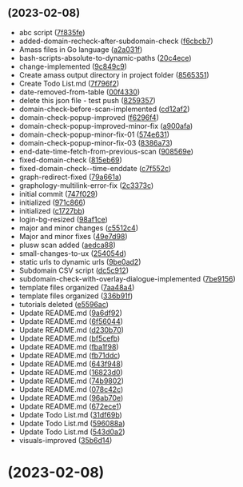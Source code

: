 ##  (2023-02-08)

* abc script ([7f835fe](https://github.com/NCCS-LAB/Attack-Eye/commit/7f835fe))
* added-domain-recheck-after-subdomain-check ([f6cbcb7](https://github.com/NCCS-LAB/Attack-Eye/commit/f6cbcb7))
* Amass files in Go language ([a2a031f](https://github.com/NCCS-LAB/Attack-Eye/commit/a2a031f))
* bash-scripts-absolute-to-dynamic-paths ([20c4ece](https://github.com/NCCS-LAB/Attack-Eye/commit/20c4ece))
* change-implemented ([9c849c9](https://github.com/NCCS-LAB/Attack-Eye/commit/9c849c9))
* Create amass output directory in project folder ([8565351](https://github.com/NCCS-LAB/Attack-Eye/commit/8565351))
* Create Todo List.md ([7f796f2](https://github.com/NCCS-LAB/Attack-Eye/commit/7f796f2))
* date-removed-from-table ([00f4330](https://github.com/NCCS-LAB/Attack-Eye/commit/00f4330))
* delete this json file - test push ([8259357](https://github.com/NCCS-LAB/Attack-Eye/commit/8259357))
* domain-check-before-scan-implemented ([cd12af2](https://github.com/NCCS-LAB/Attack-Eye/commit/cd12af2))
* domain-check-popup-improved ([f6296f4](https://github.com/NCCS-LAB/Attack-Eye/commit/f6296f4))
* domain-check-popup-improved-minor-fix ([a900afa](https://github.com/NCCS-LAB/Attack-Eye/commit/a900afa))
* domain-check-popup-minor-fix-01 ([574e631](https://github.com/NCCS-LAB/Attack-Eye/commit/574e631))
* domain-check-popup-minor-fix-03 ([8386a73](https://github.com/NCCS-LAB/Attack-Eye/commit/8386a73))
* end-date-time-fetch-from-previous-scan ([908569e](https://github.com/NCCS-LAB/Attack-Eye/commit/908569e))
* fixed-domain-check ([815eb69](https://github.com/NCCS-LAB/Attack-Eye/commit/815eb69))
* fixed-domain-check--time-enddate ([c7f552c](https://github.com/NCCS-LAB/Attack-Eye/commit/c7f552c))
* graph-redirect-fixed ([79a661a](https://github.com/NCCS-LAB/Attack-Eye/commit/79a661a))
* graphology-multilink-error-fix ([2c3373c](https://github.com/NCCS-LAB/Attack-Eye/commit/2c3373c))
* initial commit ([747f029](https://github.com/NCCS-LAB/Attack-Eye/commit/747f029))
* initialized ([971c866](https://github.com/NCCS-LAB/Attack-Eye/commit/971c866))
* initialized ([c1727bb](https://github.com/NCCS-LAB/Attack-Eye/commit/c1727bb))
* login-bg-resized ([98af1ce](https://github.com/NCCS-LAB/Attack-Eye/commit/98af1ce))
* major and minor changes ([c5512c4](https://github.com/NCCS-LAB/Attack-Eye/commit/c5512c4))
* Major and minor fixes ([49e7d98](https://github.com/NCCS-LAB/Attack-Eye/commit/49e7d98))
* plusw scan added ([aedca88](https://github.com/NCCS-LAB/Attack-Eye/commit/aedca88))
* small-changes-to-ux ([254054d](https://github.com/NCCS-LAB/Attack-Eye/commit/254054d))
* static urls to dynamic urls ([9be0ad2](https://github.com/NCCS-LAB/Attack-Eye/commit/9be0ad2))
* Subdomain CSV script ([dc5c912](https://github.com/NCCS-LAB/Attack-Eye/commit/dc5c912))
* subdomain-check-with-overlay-dialogue-implemented ([7be9156](https://github.com/NCCS-LAB/Attack-Eye/commit/7be9156))
* template files organized ([7aa48a4](https://github.com/NCCS-LAB/Attack-Eye/commit/7aa48a4))
* template files organized ([336b91f](https://github.com/NCCS-LAB/Attack-Eye/commit/336b91f))
* tutorials deleted ([e5596ac](https://github.com/NCCS-LAB/Attack-Eye/commit/e5596ac))
* Update README.md ([9a6df92](https://github.com/NCCS-LAB/Attack-Eye/commit/9a6df92))
* Update README.md ([6f56044](https://github.com/NCCS-LAB/Attack-Eye/commit/6f56044))
* Update README.md ([d230b70](https://github.com/NCCS-LAB/Attack-Eye/commit/d230b70))
* Update README.md ([bf5cefb](https://github.com/NCCS-LAB/Attack-Eye/commit/bf5cefb))
* Update README.md ([fba1f98](https://github.com/NCCS-LAB/Attack-Eye/commit/fba1f98))
* Update README.md ([fb71ddc](https://github.com/NCCS-LAB/Attack-Eye/commit/fb71ddc))
* Update README.md ([643f948](https://github.com/NCCS-LAB/Attack-Eye/commit/643f948))
* Update README.md ([16823d0](https://github.com/NCCS-LAB/Attack-Eye/commit/16823d0))
* Update README.md ([74b9802](https://github.com/NCCS-LAB/Attack-Eye/commit/74b9802))
* Update README.md ([078c42c](https://github.com/NCCS-LAB/Attack-Eye/commit/078c42c))
* Update README.md ([96ab70e](https://github.com/NCCS-LAB/Attack-Eye/commit/96ab70e))
* Update README.md ([672ece1](https://github.com/NCCS-LAB/Attack-Eye/commit/672ece1))
* Update Todo List.md ([31df69b](https://github.com/NCCS-LAB/Attack-Eye/commit/31df69b))
* Update Todo List.md ([596088a](https://github.com/NCCS-LAB/Attack-Eye/commit/596088a))
* Update Todo List.md ([543d0a2](https://github.com/NCCS-LAB/Attack-Eye/commit/543d0a2))
* visuals-improved ([35b6d14](https://github.com/NCCS-LAB/Attack-Eye/commit/35b6d14))



#  (2023-02-08)



